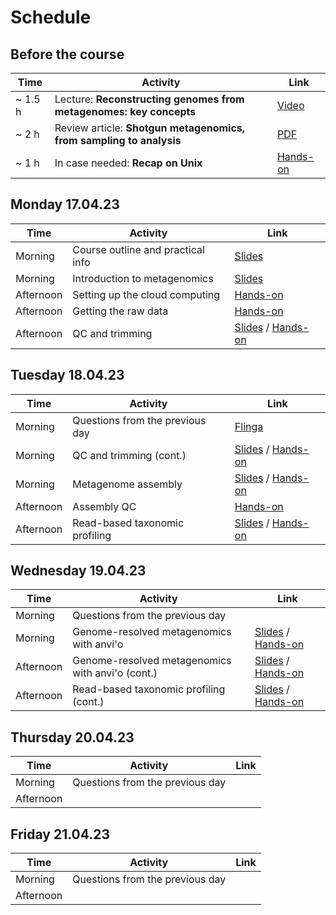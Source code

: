 # Schedule

## Before the course

|Time   |Activity                                                           |Link                                                |
|-------|-------------------------------------------------------------------|----------------------------------------------------|
|~ 1.5 h|Lecture: __Reconstructing genomes from metagenomes: key concepts__ |[Video](https://www.youtube.com/watch?v=RjNdHGK4ruo)|
|~ 2 h  |Review article: __Shotgun metagenomics, from sampling to analysis__|[PDF](Articles/nbt.3935.pdf)                        |
|~ 1 h  |In case needed: __Recap on Unix__                                  |[Hands-on](command-line-basics.md)                  |

## Monday 17.04.23

|Time     |Activity                         |Link                                                                             |
|---------|---------------------------------|---------------------------------------------------------------------------------|
|Morning  |Course outline and practical info|[Slides](Lectures/course-outline-and-practical-info.pdf)                         |
|Morning  |Introduction to metagenomics     |[Slides](Lectures/introduction-to-metagenomics.pdf)                              |
|Afternoon|Setting up the cloud computing   |[Hands-on](exercises.md#setting-up-the-cloud-computing)                          |
|Afternoon|Getting the raw data             |[Hands-on](exercises.md#getting-the-raw-data)                                    |
|Afternoon|QC and trimming                  |[Slides](Lectures/QC-and-trimming.pdf) / [Hands-on](exercises.md#qc-and-trimming)|

## Tuesday 18.04.23

|Time     |Activity                       |Link                                                                                                           |
|---------|-------------------------------|---------------------------------------------------------------------------------------------------------------|
|Morning  |Questions from the previous day|[Flinga](https://flinga.fi/s/FFQ5876)                                                                          |
|Morning  |QC and trimming (cont.)        |[Slides](Lectures/QC-and-trimming.pdf) / [Hands-on](exercises.md#qc-and-trimming)                              |
|Morning  |Metagenome assembly            |[Slides](Lectures/Assembly-and-QC.pdf) / [Hands-on](exercises.md#metagenome-assembly)                          |
|Afternoon|Assembly QC                    |[Hands-on](exercises.md#assembly-qc)                                                                           |
|Afternoon|Read-based taxonomic profiling |[Slides](Lectures/read-based-taxonomic-profiling.pdf) / [Hands-on](exercises.md#read-based-taxonomic-profiling)|

## Wednesday 19.04.23

|Time     |Activity                                         |Link                                                                                                                  |
|---------|-------------------------------------------------|----------------------------------------------------------------------------------------------------------------------|
|Morning  |Questions from the previous day                  |                                                                                                                      |
|Morning  |Genome-resolved metagenomics with anvi'o         |[Slides](Lectures/genome-resolved-metagenomics.pdf) / [Hands-on](exercises.md#genome-resolved-metagenomics-with-anvio)|
|Afternoon|Genome-resolved metagenomics with anvi'o (cont.) |[Slides](Lectures/genome-resolved-metagenomics.pdf) / [Hands-on](exercises.md#genome-resolved-metagenomics-with-anvio)|
|Afternoon|Read-based taxonomic profiling (cont.)           |[Slides](Lectures/read-based-taxonomic-profiling.pdf) / [Hands-on](exercises.md#read-based-taxonomic-profiling)       |

## Thursday 20.04.23

|Time     |Activity|Link|
|---------|--------|----|
|Morning  |Questions from the previous day||
|Afternoon|||

## Friday 21.04.23

|Time     |Activity|Link|
|---------|--------|----|
|Morning  |Questions from the previous day||
|Afternoon|||
